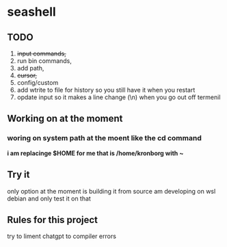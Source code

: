 # seashell

## TODO

1. <del>input commands,</del>
2. run bin commands,
3. add path,
4. <del>cursor,</del>
5. config/custom
6. add wtrite to file for history so you still have it when you restart
7. opdate input so it makes a line change (\n) when you go out off termenil

## Working on at the moment

### woring on system path at the moent like the cd command

<b> i am replacinge $HOME for me that is /home/kronborg with ~ </b>

## Try it

only option at the moment is building it from source am developing on wsl debian and only test it on that

## Rules for this project

try to liment chatgpt to compiler errors
